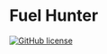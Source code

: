 # Fuel Hunter
[![GitHub license](https://img.shields.io/badge/license-MIT-lightgrey.svg?maxAge=2592000)](https://github.com/haint-labs/fuel-hunter-android/blob/master/LICENSE)
